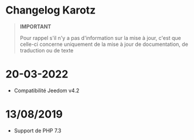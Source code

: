 # Changelog Karotz

>**IMPORTANT**
>
>Pour rappel s'il n'y a pas d'information sur la mise à jour, c'est que celle-ci concerne uniquement de la mise à jour de documentation, de traduction ou de texte

# 20-03-2022

- Compatibilité Jeedom v4.2

# 13/08/2019

- Support de PHP 7.3
